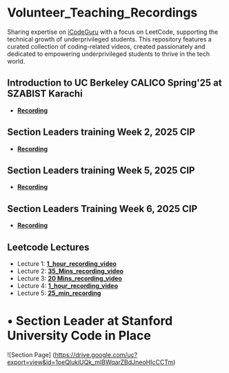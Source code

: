 # Volunteer_Teaching_Recordings
Sharing expertise on [iCodeGuru](https://icode.guru/) with a focus on LeetCode, supporting the technical growth of underprivileged students. This repository features a curated collection of coding-related videos, created passionately and dedicated to empowering underprivileged students to thrive in the tech world.
## Introduction to UC Berkeley CALICO Spring'25 at SZABIST Karachi
- **[Recording](https://drive.google.com/file/d/1ZEVCOuPBkYBKY85I5QWb22CnycjZzFat/view?usp=sharing)**
## Section Leaders training Week 2, 2025 CIP
- **[Recording](https://drive.google.com/file/d/1zr_cp6FAMGQZKgk-soAwluIepBVz1PVb/view?usp=sharing)**
## Section Leaders training Week 5, 2025 CIP
- **[Recording](https://drive.google.com/file/d/1UnYq2752H82UyitNA30qeH04636W1_lr/view?usp=sharing)**
## Section Leaders Training Week 6, 2025 CIP
- **[Recording](https://drive.google.com/file/d/1hCor_7adJRJIJGvoR7l5nC5F4dSh2oEg/view?usp=sharing)**
## Leetcode Lectures
- Lecture 1: **[1_hour_recording_video](https://www.facebook.com/iCodeguru/videos/656475807055397)**  
- Lecture 2: **[35_Mins_recording_video](https://www.facebook.com/watch/live/?ref=watch_permalink&v=1161836518686152)**  
- Lecture 3: **[20 Mins_recording_video](https://www.facebook.com/share/v/19zV1gcsPi/)**  
- Lecture 4: **[1_hour_recording_video](https://www.facebook.com/iCodeguru/videos/625864710064633)**
- Lecture 5: **[25_min_recording](https://www.facebook.com/iCodeguru/videos/1460016921845210/)**
# • Section Leader at Stanford University Code in Place
![Section Page]
(https://drive.google.com/uc?export=view&id=1oeQlukiUQk_mIBWqarZBdJneoHIcCCTm)
